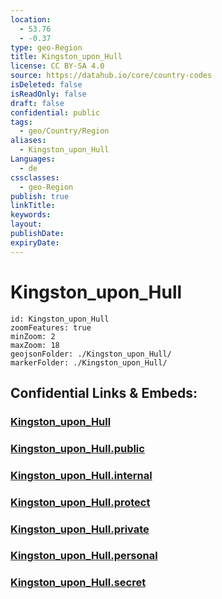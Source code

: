 ```yaml
---
location:
  - 53.76
  - -0.37
type: geo-Region
title: Kingston_upon_Hull
license: CC BY-SA 4.0
source: https://datahub.io/core/country-codes
isDeleted: false
isReadOnly: false
draft: false
confidential: public
tags:
  - geo/Country/Region
aliases:
  - Kingston_upon_Hull
Languages:
  - de
cssclasses:
  - geo-Region
publish: true
linkTitle:
keywords:
layout:
publishDate:
expiryDate:
---
```


# Kingston_upon_Hull

```leaflet
id: Kingston_upon_Hull
zoomFeatures: true 
minZoom: 2 
maxZoom: 18
geojsonFolder: ./Kingston_upon_Hull/
markerFolder: ./Kingston_upon_Hull/
```


## Confidential Links & Embeds: 

### [Kingston_upon_Hull](/_Standards/Earth/Continent/Europe/Europe~North/UK/England/Regions~England/Yorkshire_and_the_Humber/Yorkshire~East_Riding/Kingston_upon_Hull.md) 

### [Kingston_upon_Hull.public](/_public/Earth/Continent/Europe/Europe~North/UK/England/Regions~England/Yorkshire_and_the_Humber/Yorkshire~East_Riding/Kingston_upon_Hull.public.md) 

### [Kingston_upon_Hull.internal](/_internal/Earth/Continent/Europe/Europe~North/UK/England/Regions~England/Yorkshire_and_the_Humber/Yorkshire~East_Riding/Kingston_upon_Hull.internal.md) 

### [Kingston_upon_Hull.protect](/_protect/Earth/Continent/Europe/Europe~North/UK/England/Regions~England/Yorkshire_and_the_Humber/Yorkshire~East_Riding/Kingston_upon_Hull.protect.md) 

### [Kingston_upon_Hull.private](/_private/Earth/Continent/Europe/Europe~North/UK/England/Regions~England/Yorkshire_and_the_Humber/Yorkshire~East_Riding/Kingston_upon_Hull.private.md) 

### [Kingston_upon_Hull.personal](/_personal/Earth/Continent/Europe/Europe~North/UK/England/Regions~England/Yorkshire_and_the_Humber/Yorkshire~East_Riding/Kingston_upon_Hull.personal.md) 

### [Kingston_upon_Hull.secret](/_secret/Earth/Continent/Europe/Europe~North/UK/England/Regions~England/Yorkshire_and_the_Humber/Yorkshire~East_Riding/Kingston_upon_Hull.secret.md)

